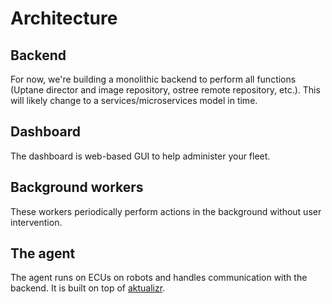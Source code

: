 # Architecture

## Backend
For now, we're building a monolithic backend to perform all functions (Uptane director and image repository, ostree remote repository, etc.). This will likely change to a services/microservices model in time.

## Dashboard
The dashboard is web-based GUI to help administer your fleet.

## Background workers

These workers periodically perform actions in the background without user intervention.

## The agent

The agent runs on ECUs on robots and handles communication with the backend. It is built on top of [aktualizr](https://github.com/uptane/aktualizr).